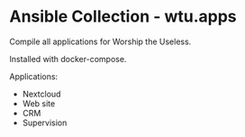 # Ansible Collection - wtu.apps

Compile all applications for Worship the Useless.

Installed with docker-compose.

Applications:
* Nextcloud
* Web site
* CRM
* Supervision
